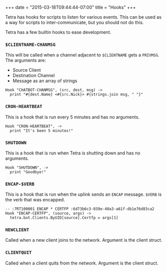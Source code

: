 +++
date = "2015-03-18T09:44:44-07:00"
title = "Hooks"
+++

Tetra has hooks for scripts to listen for various events. This can be used as 
a way for scripts to inter-communicate, but you should not do this.

Tetra has a few builtin hooks to ease development.

### `$CLIENTNAME-CHANMSG`

This will be called when a channel adjacent to `$CLIENTNAME` gets a `PRIVMSG`. 
The arguments are:

 - Source Client
 - Destination Channel
 - Message as an array of strings

```moonscript
Hook "CHATBOT-CHANMSG", (src, dest, msg) ->
  print "#{dest.Name} <#{src.Nick}> #{strings.join msg, " "}"
```

### `CRON-HEARTBEAT`

This is a hook that is run every 5 minutes and has no arguments.

```moonscript
Hook "CRON-HEARTBEAT", ->
  print "It's been 5 minutes!"
```

### `SHUTDOWN`

This is a hook that is run when Tetra is shutting down and has no arguments.

```moonscript
Hook "SHUTDOWN", ->
  print "Goodbye!"
```

### `ENCAP-$VERB`

This is a hook that is run when the uplink sends an `ENCAP` message. `$VERB` is 
the verb that was encapped.

```moonscript
-- :7RT100001 ENCAP * CERTFP :6d73b6c3-039e-40a3-a61f-db1e76d83ca2
Hook "ENCAP-CERTFP", (source, args) ->
  tetra.bot.Clients.ByUID[source].Certfp = args[1]
```

### `NEWCLIENT`

Called when a new client joins to the network. Argument is the client struct.

### `CLIENTQUIT`

Called when a client quits from the network. Argument is the client struct.
